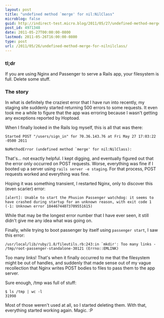 ```yaml
---
layout: post
title: "undefined method `merge' for nil:NilClass"
microblog: false
guid: http://indirect-test.micro.blog/2011/05/27/undefined-method-merge-for-nilnilclass/
post_id: 4971348
date: 2011-05-27T00:00:00-0800
lastmod: 2011-05-26T16:00:00-0800
type: post
url: /2011/05/26/undefined-method-merge-for-nilnilclass/
---
```


### tl;dr

If you are using Nginx and Passenger to serve a Rails app, your filesystem is full. Delete some stuff.

### The story

In what is definitely the craziest error that I have run into recently, my staging site suddenly started returning 500 errors to some requests. It even took me a while to figure that the app was erroring because I wasn't getting any exceptions reported by Hoptoad.

When I finally looked in the Rails log myself, this is all that was there:

    Started POST "/users/sign_in" for 70.36.143.76 at Fri May 27 17:03:22 -0500 2011

    NoMethodError (undefined method `merge' for nil:NilClass):

That's… not exactly helpful. I kept digging, and eventually figured out that the error only occurred on POST requests. Worse, everything was fine if I booted up a server using `rails server -e staging`. For that process, POST requests worked and everything was fine.

Hoping it was something transient, I restarted Nginx, only to discover this (even scarier) error:

    [alert]: Unable to start the Phusion Passenger watchdog: it seems to have crashed during startup for an unknown reason, with exit code 1 (-1: Unknown error 18446744073709551615)

While that may be the longest error number that I have ever seen, it still didn't give me any idea what was going on.

Finally, while trying to boot passenger by itself using `passenger start`, I saw this error:

    /usr/local/lib/ruby/1.8/fileutils.rb:243:in `mkdir': Too many links - /tmp/root-passenger-standalone-30121 (Errno::EMLINK)

Too many links! That's when it finally occurred to me that the filesystem might be out of handles, and suddenly that made sense out of my vague recollection that Nginx writes POST bodies to files to pass them to the app server.

Sure enough, /tmp was full of stuff:

    $ ls /tmp | wc -l
    31998

Most of those weren't used at all, so I started deleting them. With that, everything started working again. Magic. :P
